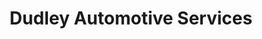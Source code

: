 ---
title: "Dudley Automotive Services"
url: /arlington/dudley-automotive-services/
shop: Autowerkstatt
---